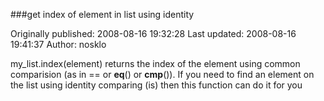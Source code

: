 ###get index of element in list using identity

Originally published: 2008-08-16 19:32:28
Last updated: 2008-08-16 19:41:37
Author: nosklo 

my_list.index(element) returns the index of the element using common comparision (as in == or __eq__() or __cmp__()). If you need to find an element on the list using identity comparing (is) then this function can do it for you